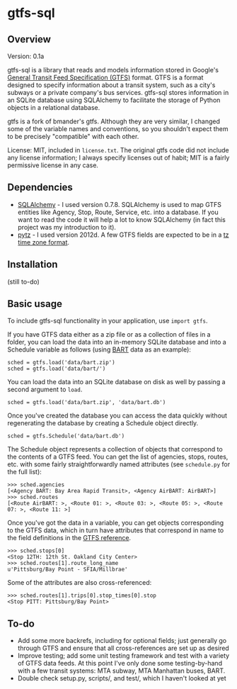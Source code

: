 gtfs-sql
========

Overview
--------

Version: 0.1a

gtfs-sql is a library that reads and models information stored in Google's [General Transit Feed Specification (GTFS)](https://developers.google.com/transit/) format. GTFS is a format designed to specify information about a transit system, such as a city's subways or a private company's bus services. gtfs-sql stores information in an SQLite database using SQLAlchemy to facilitate the storage of Python objects in a relational database. 

gtfs is a fork of bmander's gtfs. Although they are very similar, I changed some of the variable names and conventions, so you shouldn't expect them to be precisely "compatible" with each other. 

License: MIT, included in `license.txt`. The original gtfs code did not include any license information; I always specify licenses out of habit; MIT is a fairly permissive license in any case. 

Dependencies
------------

- [SQLAlchemy](http://www.sqlalchemy.org/) - I used version 0.7.8. SQLAlchemy is used to map GTFS entities like Agency, Stop, Route, Service, etc. into a database. If you want to read the code it will help a lot to know SQLAlchemy (in fact this project was my introduction to it). 
- [pytz](http://pytz.sourceforge.net/) - I used version 2012d. A few GTFS fields are expected to be in a [tz time zone format](http://en.wikipedia.org/wiki/List_of_tz_database_time_zones). 

Installation
------------

(still to-do)

Basic usage
-----------

To include gtfs-sql functionality in your application, use `import gtfs`. 

If you have GTFS data either as a zip file or as a collection of files in a folder, you can load the data into an in-memory SQLite database and into a Schedule variable as follows (using [BART](http://www.bart.gov/) data as an example): 

    sched = gtfs.load('data/bart.zip')
    sched = gtfs.load('data/bart/')

You can load the data into an SQLite database on disk as well by passing a second argument to `load`. 

    sched = gtfs.load('data/bart.zip', 'data/bart.db')

Once you've created the database you can access the data quickly without regenerating the database by creating a Schedule object directly. 

    sched = gtfs.Schedule('data/bart.db')

The Schedule object represents a collection of objects that correspond to the contents of a GTFS feed. You can get the list of agencies, stops, routes, etc. with some fairly straightforwardly named attributes (see `schedule.py` for the full list):

    >>> sched.agencies
    [<Agency BART: Bay Area Rapid Transit>, <Agency AirBART: AirBART>]
    >>> sched.routes
    [<Route AirBART: >, <Route 01: >, <Route 03: >, <Route 05: >, <Route 07: >, <Route 11: >]

Once you've got the data in a variable, you can get objects corresponding to the GTFS data, which in turn have attributes that correspond in name to the field definitions in the [GTFS reference](https://developers.google.com/transit/gtfs/reference). 

    >>> sched.stops[0]
    <Stop 12TH: 12th St. Oakland City Center>
    >>> sched.routes[1].route_long_name
    u'Pittsburg/Bay Point - SFIA/Millbrae'

Some of the attributes are also cross-referenced: 

    >>> sched.routes[1].trips[0].stop_times[0].stop
    <Stop PITT: Pittsburg/Bay Point>

To-do
-----

- Add some more backrefs, including for optional fields; just generally go through GTFS and ensure that all cross-references are set up as desired
- Improve testing; add some unit testing framework and test with a variety of GTFS data feeds. At this point I've only done some testing-by-hand with a few transit systems: MTA subway, MTA Manhattan buses, BART. 
- Double check setup.py, scripts/, and test/, which I haven't looked at yet
